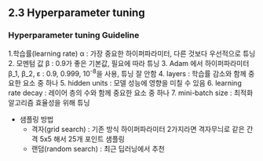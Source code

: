 ## 2.3 Hyperparameter tuning

### Hyperparameter tuning Guideline
1.학습률(learning rate) α : 가장 중요한 하이퍼파라미터, 다른 것보다 우선적으로 튜닝
2. 모멘텀 값 β : 0.9가 좋은 기본값, 필요에 따라 튜닝
3. Adam 에서 하이퍼파라미터 β_1, β_2, ε : 0.9, 0.999, 10<sup>-8</sup>을 사용, 튜닝 잘 안함
4. layers : 학습률 감소와 함께 중요한 요소 중 하나
5. hidden units : 모델 성능에 영향을 미칠 수 있음
6. learning rate decay : 레이어 층의 수와 함께 중요한 요소 중 하나
7. mini-batch size : 최적화 알고리즘 효율성을 위해 튜닝

- 샘플링 방법
  - 격자(grid search) : 기존 방식
    하이퍼파라미터 2가지라면 격자무늬로 같은 간격 5x5 해서 25개 포인트 샘플링
  - 랜덤(random search) : 최근 딥러닝에서 추천
